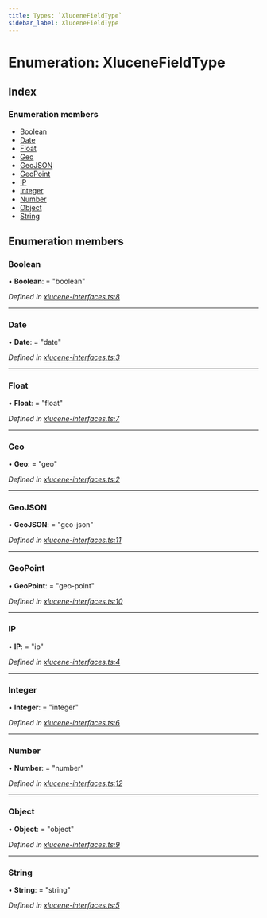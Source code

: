 ```yaml
---
title: Types: `XluceneFieldType`
sidebar_label: XluceneFieldType
---
```


# Enumeration: XluceneFieldType

## Index

### Enumeration members

* [Boolean](xlucenefieldtype.md#boolean)
* [Date](xlucenefieldtype.md#date)
* [Float](xlucenefieldtype.md#float)
* [Geo](xlucenefieldtype.md#geo)
* [GeoJSON](xlucenefieldtype.md#geojson)
* [GeoPoint](xlucenefieldtype.md#geopoint)
* [IP](xlucenefieldtype.md#ip)
* [Integer](xlucenefieldtype.md#integer)
* [Number](xlucenefieldtype.md#number)
* [Object](xlucenefieldtype.md#object)
* [String](xlucenefieldtype.md#string)

## Enumeration members

###  Boolean

• **Boolean**: = "boolean"

*Defined in [xlucene-interfaces.ts:8](https://github.com/terascope/teraslice/blob/653cf7530/packages/types/src/xlucene-interfaces.ts#L8)*

___

###  Date

• **Date**: = "date"

*Defined in [xlucene-interfaces.ts:3](https://github.com/terascope/teraslice/blob/653cf7530/packages/types/src/xlucene-interfaces.ts#L3)*

___

###  Float

• **Float**: = "float"

*Defined in [xlucene-interfaces.ts:7](https://github.com/terascope/teraslice/blob/653cf7530/packages/types/src/xlucene-interfaces.ts#L7)*

___

###  Geo

• **Geo**: = "geo"

*Defined in [xlucene-interfaces.ts:2](https://github.com/terascope/teraslice/blob/653cf7530/packages/types/src/xlucene-interfaces.ts#L2)*

___

###  GeoJSON

• **GeoJSON**: = "geo-json"

*Defined in [xlucene-interfaces.ts:11](https://github.com/terascope/teraslice/blob/653cf7530/packages/types/src/xlucene-interfaces.ts#L11)*

___

###  GeoPoint

• **GeoPoint**: = "geo-point"

*Defined in [xlucene-interfaces.ts:10](https://github.com/terascope/teraslice/blob/653cf7530/packages/types/src/xlucene-interfaces.ts#L10)*

___

###  IP

• **IP**: = "ip"

*Defined in [xlucene-interfaces.ts:4](https://github.com/terascope/teraslice/blob/653cf7530/packages/types/src/xlucene-interfaces.ts#L4)*

___

###  Integer

• **Integer**: = "integer"

*Defined in [xlucene-interfaces.ts:6](https://github.com/terascope/teraslice/blob/653cf7530/packages/types/src/xlucene-interfaces.ts#L6)*

___

###  Number

• **Number**: = "number"

*Defined in [xlucene-interfaces.ts:12](https://github.com/terascope/teraslice/blob/653cf7530/packages/types/src/xlucene-interfaces.ts#L12)*

___

###  Object

• **Object**: = "object"

*Defined in [xlucene-interfaces.ts:9](https://github.com/terascope/teraslice/blob/653cf7530/packages/types/src/xlucene-interfaces.ts#L9)*

___

###  String

• **String**: = "string"

*Defined in [xlucene-interfaces.ts:5](https://github.com/terascope/teraslice/blob/653cf7530/packages/types/src/xlucene-interfaces.ts#L5)*
